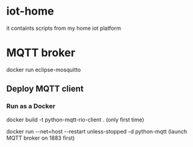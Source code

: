 # iot-home
it containts scripts from my home iot platform

# MQTT broker

docker run eclipse-mosquitto

## Deploy MQTT client 
### Run as a Docker
docker build -t python-mqtt-rio-client . (only first time)

docker run --net=host --restart unless-stopped -d python-mqtt (launch MQTT broker on 1883 first)
